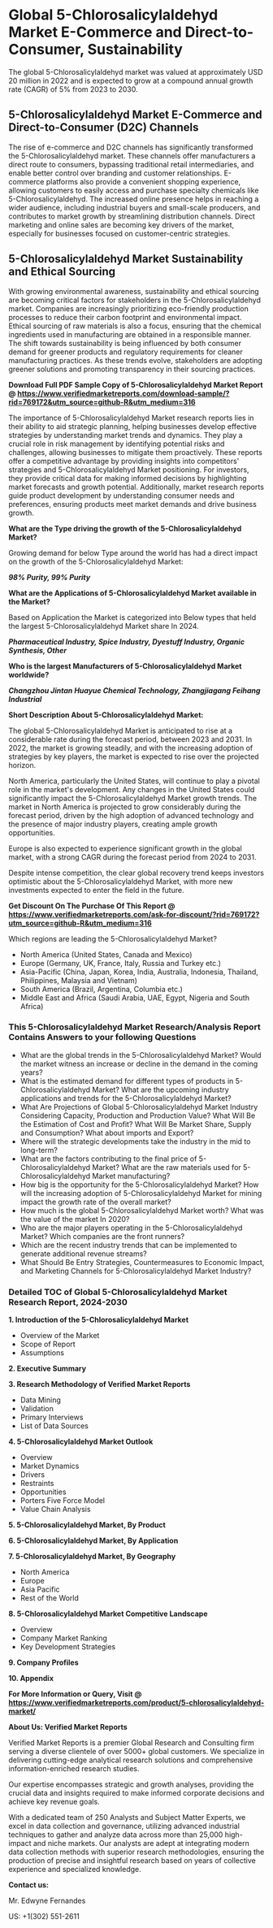 <h1>Global 5-Chlorosalicylaldehyd Market E-Commerce and Direct-to-Consumer, Sustainability</h1><p class=""><p>The global 5-Chlorosalicylaldehyd market was valued at approximately USD 20 million in 2022 and is expected to grow at a compound annual growth rate (CAGR) of 5% from 2023 to 2030.</p><h2>5-Chlorosalicylaldehyd Market E-Commerce and Direct-to-Consumer (D2C) Channels</h2><p>The rise of e-commerce and D2C channels has significantly transformed the 5-Chlorosalicylaldehyd market. These channels offer manufacturers a direct route to consumers, bypassing traditional retail intermediaries, and enable better control over branding and customer relationships. E-commerce platforms also provide a convenient shopping experience, allowing customers to easily access and purchase specialty chemicals like 5-Chlorosalicylaldehyd. The increased online presence helps in reaching a wider audience, including industrial buyers and small-scale producers, and contributes to market growth by streamlining distribution channels. Direct marketing and online sales are becoming key drivers of the market, especially for businesses focused on customer-centric strategies.</p><h2>5-Chlorosalicylaldehyd Market Sustainability and Ethical Sourcing</h2><p>With growing environmental awareness, sustainability and ethical sourcing are becoming critical factors for stakeholders in the 5-Chlorosalicylaldehyd market. Companies are increasingly prioritizing eco-friendly production processes to reduce their carbon footprint and environmental impact. Ethical sourcing of raw materials is also a focus, ensuring that the chemical ingredients used in manufacturing are obtained in a responsible manner. The shift towards sustainability is being influenced by both consumer demand for greener products and regulatory requirements for cleaner manufacturing practices. As these trends evolve, stakeholders are adopting greener solutions and promoting transparency in their sourcing practices.</p></p><p class=""><strong>Download Full PDF Sample Copy of 5-Chlorosalicylaldehyd Market Report @ <a href="https://www.verifiedmarketreports.com/download-sample/?rid=769172&utm_source=github-R&utm_medium=316" target="_blank">https://www.verifiedmarketreports.com/download-sample/?rid=769172&utm_source=github-R&utm_medium=316</a></strong></p><p>The importance of&nbsp;5-Chlorosalicylaldehyd Market research reports lies in their ability to aid strategic planning, helping businesses develop effective strategies by understanding market trends and dynamics. They play a crucial role in risk management by identifying potential risks and challenges, allowing businesses to mitigate them proactively. These reports offer a competitive advantage by providing insights into competitors' strategies and 5-Chlorosalicylaldehyd Market positioning. For investors, they provide critical data for making informed decisions by highlighting market forecasts and growth potential. Additionally, market research reports guide product development by understanding consumer needs and preferences, ensuring products meet market demands and drive business growth.</p><p><strong>What are the&nbsp;Type driving the growth of the 5-Chlorosalicylaldehyd Market?</strong></p><p id="" class="">Growing demand for below Type around the world has had a direct impact on the growth of the 5-Chlorosalicylaldehyd Market:</p><p class=""><em><strong>98% Purity, 99% Purity</strong></em></p><p class=""><strong>What are the&nbsp;Applications&nbsp;of 5-Chlorosalicylaldehyd Market available in the Market?</strong></p><p id="" class="">Based on Application the Market is categorized into Below types that held the largest 5-Chlorosalicylaldehyd Market share In 2024.</p><p class=""><em><strong>Pharmaceutical Industry, Spice Industry, Dyestuff Industry, Organic Synthesis, Other</strong></em></p><p class=""><strong>Who is the largest Manufacturers of 5-Chlorosalicylaldehyd Market worldwide?</strong></p><p><em><strong>Changzhou Jintan Huayue Chemical Technology, Zhangjiagang Feihang Industrial</strong></em></p><p id="" class=""><strong>Short Description About 5-Chlorosalicylaldehyd Market:</strong></p><p>The global 5-Chlorosalicylaldehyd Market is anticipated to rise at a considerable rate during the forecast period, between 2023 and 2031. In 2022, the market is growing steadily, and with the increasing adoption of strategies by key players, the market is expected to rise over the projected horizon.</p><p>North America, particularly the United States, will continue to play a pivotal role in the market's development. Any changes in the United States could significantly impact the 5-Chlorosalicylaldehyd Market growth trends. The market in North America is projected to grow considerably during the forecast period, driven by the high adoption of advanced technology and the presence of major industry players, creating ample growth opportunities.</p><p>Europe is also expected to experience significant growth in the global market, with a strong CAGR during the forecast period from 2024 to 2031.</p><p>Despite intense competition, the clear global recovery trend keeps investors optimistic about the 5-Chlorosalicylaldehyd Market, with more new investments expected to enter the field in the future.</p><p id="" class=""><strong>Get Discount On The Purchase Of This Report @ <a href="https://www.verifiedmarketreports.com/ask-for-discount/?rid=769172?utm_source=github-R&utm_medium=316" target="_blank">https://www.verifiedmarketreports.com/ask-for-discount/?rid=769172?utm_source=github-R&utm_medium=316</a></strong></p><p class="">Which regions are leading the 5-Chlorosalicylaldehyd Market?</p><ul><li>North America (United States, Canada and Mexico)</li><li>Europe (Germany, UK, France, Italy, Russia and Turkey etc.)</li><li>Asia-Pacific (China, Japan, Korea, India, Australia, Indonesia, Thailand, Philippines, Malaysia and Vietnam)</li><li>South America (Brazil, Argentina, Columbia etc.)</li><li>Middle East and Africa (Saudi Arabia, UAE, Egypt, Nigeria and South Africa)</li></ul><h3 id="" class="">This 5-Chlorosalicylaldehyd Market Research/Analysis Report Contains Answers to your following Questions</h3><ul><li>What are the global trends in the 5-Chlorosalicylaldehyd Market? Would the market witness an increase or decline in the demand in the coming years?</li><li>What is the estimated demand for different types of products in 5-Chlorosalicylaldehyd Market? What are the upcoming industry applications and trends for the 5-Chlorosalicylaldehyd Market?</li><li>What Are Projections of Global 5-Chlorosalicylaldehyd Market Industry Considering Capacity, Production and Production Value? What Will Be the Estimation of Cost and Profit? What Will Be Market Share, Supply and Consumption? What about imports and Export?</li><li>Where will the strategic developments take the industry in the mid to long-term?</li><li>What are the factors contributing to the final price of 5-Chlorosalicylaldehyd Market? What are the raw materials used for 5-Chlorosalicylaldehyd Market manufacturing?</li><li>How big is the opportunity for the 5-Chlorosalicylaldehyd Market? How will the increasing adoption of 5-Chlorosalicylaldehyd Market for mining impact the growth rate of the overall market?</li><li>How much is the global 5-Chlorosalicylaldehyd Market worth? What was the value of the market In 2020?</li><li>Who are the major players operating in the 5-Chlorosalicylaldehyd Market? Which companies are the front runners?</li><li>Which are the recent industry trends that can be implemented to generate additional revenue streams?</li><li>What Should Be Entry Strategies, Countermeasures to Economic Impact, and Marketing Channels for 5-Chlorosalicylaldehyd Market Industry?</li></ul><h3 id="" class="">Detailed TOC of Global 5-Chlorosalicylaldehyd Market Research Report, 2024-2030</h3><p id="" class=""><strong>1. Introduction of the 5-Chlorosalicylaldehyd Market</strong></p><ul><li>Overview of the Market</li><li>Scope of Report</li><li>Assumptions</li></ul><p id="" class=""><strong>2. Executive Summary</strong></p><p id="" class=""><strong>3. Research Methodology of Verified Market Reports</strong></p><ul><li>Data Mining</li><li>Validation</li><li>Primary Interviews</li><li>List of Data Sources</li></ul><p id="" class=""><strong>4. 5-Chlorosalicylaldehyd Market Outlook</strong></p><ul><li>Overview</li><li>Market Dynamics</li><li>Drivers</li><li>Restraints</li><li>Opportunities</li><li>Porters Five Force Model</li><li>Value Chain Analysis</li></ul><p id="" class=""><strong>5. 5-Chlorosalicylaldehyd Market, By Product</strong></p><p id="" class=""><strong>6. 5-Chlorosalicylaldehyd Market, By Application</strong></p><p id="" class=""><strong>7. 5-Chlorosalicylaldehyd Market, By Geography</strong></p><ul><li>North America</li><li>Europe</li><li>Asia Pacific</li><li>Rest of the World</li></ul><p id="" class=""><strong>8. 5-Chlorosalicylaldehyd Market Competitive Landscape</strong></p><ul><li>Overview</li><li>Company Market Ranking</li><li>Key Development Strategies</li></ul><p id="" class=""><strong>9. Company Profiles</strong></p><p id="" class=""><strong>10. Appendix</strong></p><p id="" class=""><strong>For More Information or Query, Visit @ <a href="https://www.verifiedmarketreports.com/product/5-chlorosalicylaldehyd-market/" target="_blank">https://www.verifiedmarketreports.com/product/5-chlorosalicylaldehyd-market/</a></strong></p><p id="" class=""><strong>About Us: Verified Market Reports</strong></p><p id="" class="">Verified Market Reports is a premier Global Research and Consulting firm serving a diverse clientele of over 5000+ global customers. We specialize in delivering cutting-edge analytical research solutions and comprehensive information-enriched research studies.</p><p id="" class="">Our expertise encompasses strategic and growth analyses, providing the crucial data and insights required to make informed corporate decisions and achieve key revenue goals.</p><p id="" class="">With a dedicated team of 250 Analysts and Subject Matter Experts, we excel in data collection and governance, utilizing advanced industrial techniques to gather and analyze data across more than 25,000 high-impact and niche markets. Our analysts are adept at integrating modern data collection methods with superior research methodologies, ensuring the production of precise and insightful research based on years of collective experience and specialized knowledge.</p><p id="" class=""><strong>Contact us:</strong></p><p id="" class="">Mr. Edwyne Fernandes</p><p id="" class="">US: +1(302) 551-2611</p>